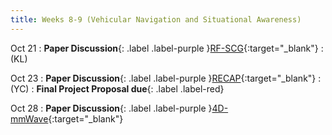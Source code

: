 ```yaml
---
title: Weeks 8-9 (Vehicular Navigation and Situational Awareness)
---
```


Oct 21
: **Paper Discussion**{: .label .label-purple }[RF-SCG](https://app.perusall.com/courses/cos597e_f2025-advanced-topics-in-computer-science-neural-sensing-modeling-and-understanding/rf-scg){:target="_blank"}
  : (KL)
<!-- : **Paper Discussion**{: .label .label-purple }[AutoCast](https://app.perusall.com/courses/cos597e_f2025-advanced-topics-in-computer-science-neural-sensing-modeling-and-understanding/autocast){:target="_blank"} -->

Oct 23
: **Paper Discussion**{: .label .label-purple }[RECAP](https://app.perusall.com/courses/cos597e_f2025-advanced-topics-in-computer-science-neural-sensing-modeling-and-understanding/recap-287911751){:target="_blank"}
  : (YC)
: **Final Project Proposal due**{: .label .label-red}

Oct 28
: **Paper Discussion**{: .label .label-purple }[4D-mmWave](){:target="_blank"}
